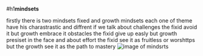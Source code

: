 #h1**mindsets**

firstly there is two mindsets fixed and growth mindsets each one of theme have his charastrastic and diffrent if we talk about challenges the fixid avoid it but growth embrace it obstacles the fixid give up easly but growth presiset in the face and about effort the fixid see it as fruitless or worshttps but the growth see it as the path to mastery 
![image of mindsrts](https://i2.wp.com/www.brainpickings.org/wp-content/uploads/2012/04/taschen_informationgraphics10.jpg?w=680&ssl=1)
